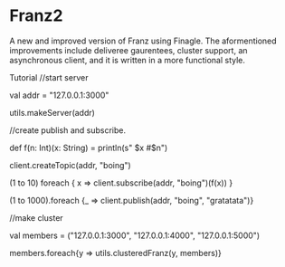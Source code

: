 # Franz2
A new and improved version of Franz using Finagle. The aformentioned improvements include deliveree gaurentees, cluster support, an asynchronous client, and it is written in a more functional style. 

Tutorial 
//start server 

val addr = "127.0.0.1:3000"

utils.makeServer(addr)

//create publish and subscribe. 

def f(n: Int)(x: String) = println(s" $x #$n")

client.createTopic(addr, "boing")

(1 to 10) foreach { x => client.subscribe(addr, "boing")(f(x)) }

(1 to 1000).foreach {_ => client.publish(addr, "boing", "gratatata")}

//make cluster

val members = ("127.0.0.1:3000", "127.0.0.1:4000", "127.0.0.1:5000")

members.foreach{y => utils.clusteredFranz(y, members)}

